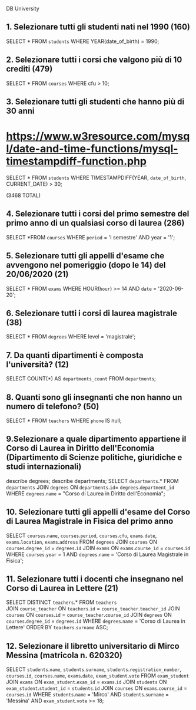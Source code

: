 DB University

## 1. Selezionare tutti gli studenti nati nel 1990 (160)
SELECT * FROM `students`
WHERE YEAR(date_of_birth) = 1990;

## 2. Selezionare tutti i corsi che valgono più di 10 crediti (479)
SELECT * FROM `courses` 
WHERE cfu > 10;

## 3. Selezionare tutti gli studenti che hanno più di 30 anni
# https://www.w3resource.com/mysql/date-and-time-functions/mysql-timestampdiff-function.php
SELECT * FROM `students` 
WHERE TIMESTAMPDIFF(YEAR, `date_of_birth`, CURRENT_DATE) > 30;

(3468 TOTAL)

## 4. Selezionare tutti i corsi del primo semestre del primo anno di un qualsiasi corso di laurea (286)
SELECT *FROM `courses`
WHERE `period` = 'I semestre' AND year = '1';

## 5. Selezionare tutti gli appelli d'esame che avvengono nel pomeriggio (dopo le 14) del 20/06/2020 (21)
SELECT * FROM `exams` 
WHERE HOUR(`hour`) >= 14 AND `date` = '2020-06-20';

## 6. Selezionare tutti i corsi di laurea magistrale (38)
SELECT * FROM `degrees` WHERE level = 'magistrale';

## 7. Da quanti dipartimenti è composta l'università? (12)
SELECT COUNT(*) AS `departments_count` 
FROM `departments`;

## 8. Quanti sono gli insegnanti che non hanno un numero di telefono? (50)
SELECT * FROM `teachers` 
WHERE `phone` IS null;

## 9.Selezionare a quale dipartimento appartiene il Corso di Laurea in Diritto dell'Economia (Dipartimento di Scienze politiche, giuridiche e studi internazionali)
describe degrees;
describe departments;
SELECT `departments`.*
FROM `departments`
JOIN `degrees` ON `departments`.`id`= `degrees`.`department_id`
WHERE `degrees`.`name` = "Corso di Laurea in Diritto dell\'Economia";

## 10. Selezionare tutti gli appelli d'esame del Corso di Laurea Magistrale in Fisica del primo anno
SELECT `courses`.`name`, `courses`.`period`, `courses`.`cfu`, `exams`.`date`, `exams`.`location`, `exams`.`address` 
FROM `degrees` 
JOIN `courses` ON `courses`.`degree_id` = `degrees`.`id` 
JOIN `exams` ON `exams`.`course_id` = `courses`.`id` WHERE `courses`.`year` = 1 AND `degrees`.`name` = 'Corso di Laurea Magistrale in Fisica';

## 11. Selezionare tutti i docenti che insegnano nel Corso di Laurea in Lettere (21)
SELECT DISTINCT `teachers`.*
FROM `teachers`     
JOIN `course_teacher` ON `teachers`.`id` = `course_teacher`.`teacher_id`
JOIN `courses` ON `courses`.`id` = `course_teacher`.`course_id`
JOIN `degrees` ON `courses`.`degree_id` = `degrees`.`id`
WHERE `degrees`.`name` = 'Corso di Laurea in Lettere'
ORDER BY `teachers`.`surname` ASC;

## 12. Selezionare il libretto universitario di Mirco Messina (matricola n. 620320)
SELECT `students`.`name`, `students`.`surname`, `students`.`registration_number`, `courses`.`id`, `courses`.`name`, `exams`.`date`, `exam_student`.`vote`
FROM `exam_student`
JOIN `exams` ON `exam_student`.`exam_id` =  `exams`.`id`
JOIN `students` ON `exam_student`.`student_id` = `students`.`id`
JOIN `courses` ON `exams`.`course_id` = `courses`.`id`
WHERE `students`.`name` = 'Mirco' AND `students`.`surname` = 'Messina'
AND `exam_student`.`vote` >= 18;